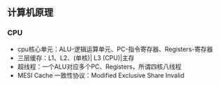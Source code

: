 ## 计算机原理

### CPU

-   cpu核心单元：ALU-逻辑运算单元、PC-指令寄存器、Registers-寄存器
-   三层缓存：L1、L2、(单核)|  L3  (CPU)|主存
-   超线程：一个ALU对应多个PC、Registers，所谓四核八线程
-   MESI Cache 一致性协议：Modified Exclusive Share Invalid